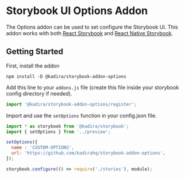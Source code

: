 # Storybook UI Options Addon

The Options addon can be used to set configure the Storybook UI. This addon works with both [React Storybook](https://github.com/kadirahq/react-storybook) and [React Native Storybook](https://github.com/kadirahq/react-native-storybook).

## Getting Started

First, install the addon

```shell
npm install -D @kadira/storybook-addon-options
```

Add this line to your `addons.js` file (create this file inside your storybook config directory if needed).

```js
import '@kadira/storybook-addon-options/register';
```

Import and use the `setOptions` function in your config.json file.

```js
import * as storybook from '@kadira/storybook';
import { setOptions } from '../preview';

setOptions({
  name : 'CUSTOM-OPTIONS',
  url: 'https://github.com/kadirahq/storybook-addon-options',
});

storybook.configure(() => require('./stories'), module);
```
